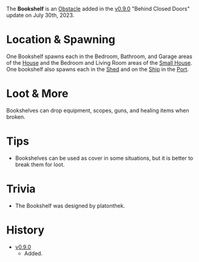The **Bookshelf** is an [Obstacle](/obstacles) added in the [v0.9.0](https://github.com/HasangerGames/suroi/releases/tag/v0.9.0) "Behind Closed Doors" update on July 30th, 2023.

# Location & Spawning

One Bookshelf spawns each in the Bedroom, Bathroom, and Garage areas of the [House](/buildings/house) and the Bedroom and Living Room areas of the [Small House](/buildings/small_house). One bookshelf also spawns each in the [Shed](/buildings/port_shed) and on the [Ship](/buildings/ship) in the [Port](/buildings/port).

# Loot & More

Bookshelves can drop equipment, scopes, guns, and healing items when broken.

# Tips

- Bookshelves can be used as cover in some situations, but it is better to break them for loot.

# Trivia

- The Bookshelf was designed by platonthek.

# History

- [v0.9.0](https://github.com/HasangerGames/suroi/releases/tag/v0.9.0)
  - Added.
